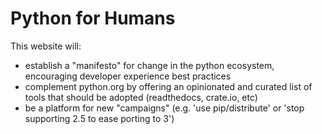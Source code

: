 Python for Humans
=================

This website will:

- establish a "manifesto" for change in the python ecosystem, encouraging developer experience best practices
- complement python.org by offering an opinionated and curated list of tools that should be adopted (readthedocs, crate.io, etc)
- be a platform for new "campaigns" (e.g. 'use pip/distribute' or 'stop supporting 2.5 to ease porting to 3')
